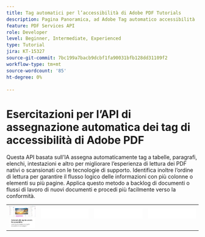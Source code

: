 ```yaml
---
title: Tag automatici per l’accessibilità di Adobe PDF Tutorials
description: Pagina Panoramica, ad Adobe Tag automatico accessibilità
feature: PDF Services API
role: Developer
level: Beginner, Intermediate, Experienced
type: Tutorial
jira: KT-15327
source-git-commit: 7bc199a7bacb9dcbf1fa90031bfb128dd31109f2
workflow-type: tm+mt
source-wordcount: '85'
ht-degree: 0%

---
```


# Esercitazioni per l’API di assegnazione automatica dei tag di accessibilità di Adobe PDF

Questa API basata sull’IA assegna automaticamente tag a tabelle, paragrafi, elenchi, intestazioni e altro per migliorare l’esperienza di lettura dei PDF nativi o scansionati con le tecnologie di supporto. Identifica inoltre l’ordine di lettura per garantire il flusso logico delle informazioni con più colonne o elementi su più pagine. Applica questo metodo a backlog di documenti o flussi di lavoro di nuovi documenti e procedi più facilmente verso la conformità.

<table style="table-layout:fixed">
<tr>
 <td>
   <a href="automatically-add-tags.md">
      <img alt="Applicare automaticamente i tag ai documenti per l’accessibilità" src="assets/auto-tag-accessibility.png" />
  </td>
  <td>
    <img alt="Spaziatore" src="../assets/WhiteBanner_Placeholder.png" />
    <div>
    <br>
  </td>
  <td>
    <img alt="Spaziatore" src="../assets/WhiteBanner_Placeholder.png" />
    <div>
    <br>
  </td>
  <td>
    <img alt="Spaziatore" src="../assets/WhiteBanner_Placeholder.png" />
    <div>
    <br>
  </td>
</tr>
</table>
